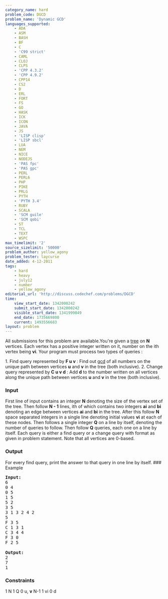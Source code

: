 ```yaml
---
category_name: hard
problem_code: DGCD
problem_name: 'Dynamic GCD'
languages_supported:
    - ADA
    - ASM
    - BASH
    - BF
    - C
    - 'C99 strict'
    - CAML
    - CLOJ
    - CLPS
    - 'CPP 4.3.2'
    - 'CPP 4.9.2'
    - CPP14
    - CS2
    - D
    - ERL
    - FORT
    - FS
    - GO
    - HASK
    - ICK
    - ICON
    - JAVA
    - JS
    - 'LISP clisp'
    - 'LISP sbcl'
    - LUA
    - NEM
    - NICE
    - NODEJS
    - 'PAS fpc'
    - 'PAS gpc'
    - PERL
    - PERL6
    - PHP
    - PIKE
    - PRLG
    - PYTH
    - 'PYTH 3.4'
    - RUBY
    - SCALA
    - 'SCM guile'
    - 'SCM qobi'
    - ST
    - TCL
    - TEXT
    - WSPC
max_timelimit: '2'
source_sizelimit: '50000'
problem_author: yellow_agony
problem_tester: laycurse
date_added: 4-12-2011
tags:
    - hard
    - heavy
    - july12
    - number
    - yellow_agony
editorial_url: 'http://discuss.codechef.com/problems/DGCD'
time:
    view_start_date: 1342000242
    submit_start_date: 1342000242
    visible_start_date: 1341999849
    end_date: 1735669800
    current: 1493556683
layout: problem
---
```

All submissions for this problem are available.You're given a [tree](http://en.wikipedia.org/wiki/Tree_%28graph_theory%29) on **N** vertices. Each vertex has a positive integer written on it, number on the ith vertex being **vi**. Your program must process two types of queries :

1\. Find query represented by **F u v** : Find out [gcd](http://en.wikipedia.org/wiki/Greatest_common_divisor) of all numbers on the unique path between vertices **u** and **v** in the tree (both inclusive). 2. Change query represented by **C u v d** : Add **d** to the number written on all vertices along the unique path between vertices **u** and **v** in the tree (both inclusive).

### Input

First line of input contains an integer **N** denoting the size of the vertex set of the tree. Then follow **N - 1** lines, ith of which contains two integers **ai** and **bi** denoting an edge between vertices **ai** and **bi** in the tree. After this follow **N** space separated integers in a single line denoting initial values **vi** at each of these nodes. Then follows a single integer **Q** on a line by itself, denoting the number of queries to follow. Then follow **Q** queries, each one on a line by itself. Each query is either a find query or a change query with format as given in problem statement. Note that all vertices are 0-based.

### Output

For every find query, print the answer to that query in one line by itself. ### Example

<pre>
<b>Input:</b>
6
0 4
0 5
1 5
5 2
3 5
3 1 3 2 4 2
5
F 3 5
C 1 3 1
C 3 4 4
F 3 0
F 2 5

<b>Output:</b>
2
7
1
</pre>

### Constraints

1 N 1 Q 0 u, **v** N-1 
1 vi 0 d
